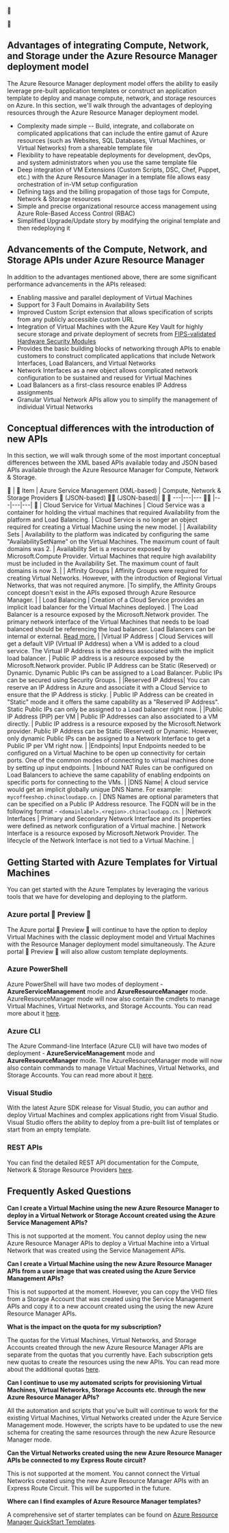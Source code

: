
<!-- Ibiza portal: tested -->



## Advantages of integrating Compute, Network, and Storage under the Azure Resource Manager deployment model

The Azure Resource Manager deployment model offers the ability to easily leverage pre-built application templates or construct an application template to deploy and manage compute, network, and storage resources on Azure. In this section, we'll walk through the advantages of deploying resources through the Azure Resource Manager deployment model.

-	Complexity made simple -- Build, integrate, and collaborate on complicated applications that can include the entire gamut of Azure resources (such as Websites, SQL Databases, Virtual Machines, or Virtual Networks) from a shareable template file
-	Flexibility to have repeatable deployments for development, devOps, and system administrators when you use the same template file
-	Deep integration of VM Extensions (Custom Scripts, DSC, Chef, Puppet, etc.) with the Azure Resource Manager in a template file allows easy orchestration of in-VM setup configuration
-	Defining tags and the billing propagation of those tags for Compute, Network & Storage resources
-	Simple and precise organizational resource access management using Azure Role-Based Access Control (RBAC)
-	Simplified Upgrade/Update story by modifying the original template and then redeploying it


## Advancements of the Compute, Network, and Storage APIs under Azure Resource Manager

In addition to the advantages mentioned above, there are some significant performance advancements in the APIs released:

-	Enabling massive and parallel deployment of Virtual Machines
-	Support for 3 Fault Domains in Availability Sets
-	Improved Custom Script extension that allows specification of scripts from any publicly accessible custom URL
- Integration of Virtual Machines with the Azure Key Vault for highly secure storage and private deployment of secrets from [FIPS-validated](http://wikipedia.org/wiki/FIPS_140-2) [Hardware Security Modules](http://wikipedia.org/wiki/Hardware_security_module)
-	Provides the basic building blocks of networking through APIs to enable customers to construct complicated applications that include Network Interfaces, Load Balancers, and Virtual Networks
-	Network Interfaces as a new object allows complicated network configuration to be sustained and reused for Virtual Machines
-	Load Balancers as a first-class resource enables IP Address assignments
-	Granular Virtual Network APIs allow you to simplify the management of individual Virtual Networks

## Conceptual differences with the introduction of new APIs

In this section, we will walk through some of the most important conceptual differences between the XML based APIs available today and JSON based APIs available through the Azure Resource Manager for Compute, Network & Storage.

  |  Item | Azure Service Management (XML-based)	| Compute, Network & Storage Providers  (JSON-based)  (JSON-based)| 
  ---|---|---  |---|---|---| 
| Cloud Service for Virtual Machines |	Cloud Service was a container for holding the virtual machines that required Availability from the platform and Load Balancing.	| Cloud Service is no longer an object required for creating a Virtual Machine using the new model. |
| Availability Sets	| Availability to the platform was indicated by configuring the same "AvailabilitySetName" on the Virtual Machines. The maximum count of fault domains was 2. | Availability Set is a resource exposed by Microsoft.Compute Provider. Virtual Machines that require high availability must be included in the Availability Set. The maximum count of fault domains is now 3. |
| Affinity Groups |	Affinity Groups were required for creating Virtual Networks. However, with the introduction of Regional Virtual Networks, that was not required anymore. |To simplify, the Affinity Groups concept doesn't exist in the APIs exposed through Azure Resource Manager. |
| Load Balancing	| Creation of a Cloud Service provides an implicit load balancer for the Virtual Machines deployed. | The Load Balancer is a resource exposed by the Microsoft.Network provider. The primary network interface of the Virtual Machines that needs to be load balanced should be referencing the load balancer. Load Balancers can be internal or external. [Read more.](/documentation/articles/resource-groups-networking/) |
|Virtual IP Address	| Cloud Services will get a default VIP (Virtual IP Address) when a VM is added to a cloud service. The Virtual IP Address is the address associated with the implicit load balancer.	| Public IP address is a resource exposed by the Microsoft.Network provider. Public IP Address can be Static (Reserved) or Dynamic. Dynamic Public IPs can be assigned to a Load Balancer. Public IPs can be secured using Security Groups. |
|Reserved IP Address|	You can reserve an IP Address in Azure and associate it with a Cloud Service to ensure that the IP Address is sticky.	| Public IP Address can be created in "Static" mode and it offers the same capability as a "Reserved IP Address". Static Public IPs can only be assigned to a Load balancer right now. |
|Public IP Address (PIP) per VM	| Public IP Addresses can also associated to a VM directly. | Public IP address is a resource exposed by the Microsoft.Network provider. Public IP Address can be Static (Reserved) or Dynamic. However, only dynamic Public IPs can be assigned to a Network Interface to get a Public IP per VM right now. |
|Endpoints| Input Endpoints needed to be configured on a Virtual Machine to be open up connectivity for certain ports. One of the common modes of connecting to virtual machines done by setting up input endpoints. | Inbound NAT Rules can be configured on Load Balancers to achieve the same capability of enabling endpoints on specific ports for connecting to the VMs. |
|DNS Name| A cloud service would get an implicit globally unique DNS Name. For example: `mycoffeeshop.chinacloudapp.cn`. | DNS Names are optional parameters that can be specified on a Public IP Address resource. The FQDN will be in the following format - `<domainlabel>.<region>.chinacloudapp.cn`. |
|Network Interfaces	| Primary and Secondary Network Interface and its properties were defined as network configuration of a Virtual machine. | Network Interface is a resource exposed by Microsoft.Network Provider. The lifecycle of the Network Interface is not tied to a Virtual Machine. |

## Getting Started with Azure Templates for Virtual Machines

You can get started with the Azure Templates by leveraging the various tools that we have for developing and deploying to the platform.

### Azure portal  Preview 

The Azure portal  Preview  will continue to have the option to deploy Virtual Machines with the classic deployment model and Virtual Machines with the Resource Manager deployment model simultaneously. The Azure portal  Preview  will also allow custom template deployments.

### Azure PowerShell

Azure PowerShell will have two modes of deployment - **AzureServiceManagement** mode and **AzureResourceManager** mode.  AzureResourceManager mode will now also contain the cmdlets to manage Virtual Machines, Virtual Networks, and Storage Accounts. You can read more about it [here](/documentation/articles/powershell-azure-resource-manager/).

### Azure CLI

The Azure Command-line Interface (Azure CLI) will have two modes of deployment - **AzureServiceManagement** mode and **AzureResourceManager** mode. The AzureResourceManager mode will now also contain commands to manage Virtual Machines, Virtual Networks, and Storage Accounts. You can read more about it [here](/documentation/articles/xplat-cli-azure-resource-manager/).

### Visual Studio

With the latest Azure SDK release for Visual Studio, you can author and deploy Virtual Machines and complex applications right from Visual Studio. Visual Studio offers the ability to deploy from a pre-built list of templates or start from an empty template.

### REST APIs

You can find the detailed REST API documentation for the Compute, Network & Storage Resource Providers [here](https://msdn.microsoft.com/zh-cn/library/azure/dn790568.aspx).

## Frequently Asked Questions

**Can I create a Virtual Machine using the new Azure Resource Manager to deploy in a Virtual Network or Storage Account created using the Azure Service Management APIs?**

This is not supported at the moment. You cannot deploy using the new Azure Resource Manager APIs to deploy a Virtual Machine into a Virtual Network that was created using the Service Management APIs.

**Can I create a Virtual Machine using the new Azure Resource Manager APIs from a user image that was created using the Azure Service Management APIs?**

This is not supported at the moment. However, you can copy the VHD files from a Storage Account that was created using the Service Management APIs and copy it to a new account created using the using the new Azure Resource Manager APIs.

**What is the impact on the quota for my subscription?**

The quotas for the Virtual Machines, Virtual Networks, and Storage Accounts created through the new Azure Resource Manager APIs  are separate from the quotas that you currently have. Each subscription gets new quotas to create the resources using the new APIs. You can read more about the additional quotas [here](/documentation/articles/azure-subscription-service-limits/).

**Can I continue to use my automated scripts for provisioning Virtual Machines, Virtual Networks, Storage Accounts etc. through the new Azure Resource Manager APIs?**

All the automation and scripts that you've built will continue to work for the existing Virtual Machines, Virtual Networks created under the Azure Service Management mode. However, the scripts have to be updated to use the new schema for creating the same resources through the new Azure Resource Manager mode.

**Can the Virtual Networks created using the new Azure Resource Manager APIs be connected to my Express Route circuit?**

This is not supported at the moment. You cannot connect the Virtual Networks created using the new Azure Resource Manager APIs with an Express Route Circuit. This will be supported in the future.

**Where can I find examples of Azure Resource Manager templates?**

A comprehensive set of starter templates can be found on [Azure Resource Manager QuickStart Templates](https://azure.microsoft.com/documentation/templates/).
